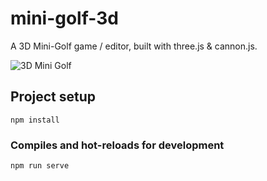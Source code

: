 # mini-golf-3d

A 3D Mini-Golf game / editor, built with three.js & cannon.js.

![3D Mini Golf](https://i.imgur.com/yl9u9QV.png)

## Project setup
```
npm install
```

### Compiles and hot-reloads for development
```
npm run serve
```
